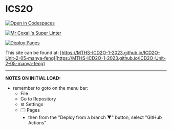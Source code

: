 # ICS2O

[![Open in Codespaces](https://classroom.github.com/assets/launch-codespace-7f7980b617ed060a017424585567c406b6ee15c891e84e1186181d67ecf80aa0.svg)](https://classroom.github.com/open-in-codespaces?assignment_repo_id=14460597)

[![Mr Coxall's Super Linter](https://github.com/MTHS-ICD2O-1-2023/ICD2O-Unit-2-05-manya-feng/workflows/Mr%20Coxall's%20Super%20Linter/badge.svg)](https://github.com/MTHS-ICD2O-1-2023/ICD2O-Unit-2-05-manya-feng/actions)

[![Deploy Pages](https://github.com/MTHS-ICD2O-1-2023/ICD2O-Unit-2-05-manya-feng/workflows/Deploy%20Pages/badge.svg)](https://github.com/MTHS-ICD2O-1-2023/ICD2O-Unit-2-05-manya-feng/actions)

This site can be found at: [https://MTHS-ICD2O-1-2023.github.io/ICD2O-Unit-2-05-manya-feng](https://MTHS-ICD2O-1-2023.github.io/ICD2O-Unit-2-05-manya-feng)

---

**NOTES ON INITIAL LOAD:**
- remember to goto on the menu bar:
  - File
  - Go to Repository
  - ⚙ Settings
  - 🗔 Pages
    - then from the "Deploy from a branch ▼" button, select "GitHub Actions"
